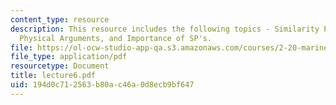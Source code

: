 ```yaml
---
content_type: resource
description: This resource includes the following topics - Similarity Parameters from
  Physical Arguments, and Importance of SP's.
file: https://ol-ocw-studio-app-qa.s3.amazonaws.com/courses/2-20-marine-hydrodynamics-13-021-spring-2005/194d0c712563b80ac46a0d8ecb9bf647_lecture6.pdf
file_type: application/pdf
resourcetype: Document
title: lecture6.pdf
uid: 194d0c71-2563-b80a-c46a-0d8ecb9bf647
---
```

